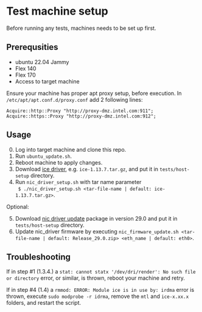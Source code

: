 # Test machine setup 
Before running any tests, machines needs to be set up first.

## Prerequsities
* ubuntu 22.04 Jammy
* Flex 140 
* Flex 170
* Access to target machine

Ensure your machine has proper apt proxy setup, before execution. In `/etc/apt/apt.conf.d/proxy.conf` add 2 following lines:
```text
Acquire::http::Proxy "http://proxy-dmz.intel.com:911";
Acquire::https::Proxy "http://proxy-dmz.intel.com:912";
```

## Usage
0. Log into target machine and clone this repo.
1. Run `ubuntu_update.sh`.
2. Reboot machine to apply changes.
3. Download [ice driver](https://www.intel.com/content/www/us/en/download/19630/intel-network-adapter-driver-for-e810-series-devices-under-linux.html), e.g. `ice-1.13.7.tar.gz`, and put it in `tests/host-setup` directory.
4. Run `nic_driver_setup.sh` with tar name parameter  
` $ ./nic_driver_setup.sh <tar-file-name | default: ice-1.13.7.tar.gz>`.

Optional:

5. Download [nic driver update](https://www.intel.com/content/www/us/en/download/15084/816410/intel-ethernet-adapter-complete-driver-pack.html) package in version 29.0 and put it in `tests/host-setup` directory.
6. Update nic_driver firmware by executing
`nic_firmware_update.sh <tar-file-name | default: Release_29.0.zip> <eth_name | default: eth0>`.


## Troubleshooting
If in step #1 (1.3.4.) a `stat: cannot statx '/dev/dri/render': No such file or directory` error, or similar, is thrown, reboot your machine and retry.

If in step #4 (1.4) a `rmmod: ERROR: Module ice is in use by: irdma` error is thrown, execute `sudo modprobe -r idrma`, remove the `mtl` and `ice-x.xx.x` folders, and restart the script.
